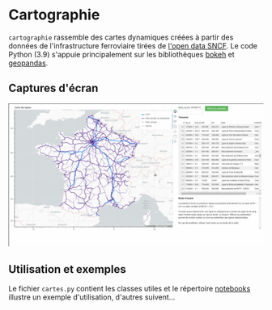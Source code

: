# Cartographie

`cartographie` rassemble des cartes dynamiques créées à partir des données de l'infrastructure ferroviaire tirées de [l'open data SNCF](https://data.sncf.com/). Le code Python (3.9) s'appuie principalement sur les bibliothèques [bokeh](https://docs.bokeh.org/) et [geopandas](https://geopandas.org/).

## Captures d'écran

![capture](démo.gif)

## Utilisation et exemples

Le fichier `cartes.py` contient les classes utiles et le répertoire [notebooks](notebooks) illustre un exemple d'utilisation, d'autres suivent...




